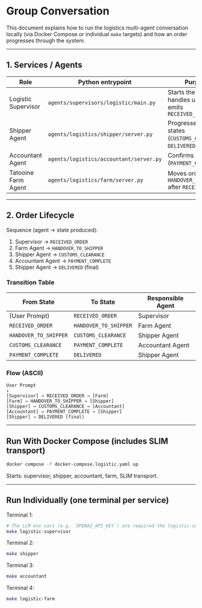 # Group Conversation

This document explains how to run the logistics multi-agent conversation locally (via Docker Compose or individual `make` targets) and how an order progresses through the system.

---

## 1. Services / Agents

| Role                | Python entrypoint                              | Purpose                                                             |
|---------------------|-----------------------------------------------|---------------------------------------------------------------------|
| Logistic Supervisor | `agents/supervisors/logistic/main.py`         | Starts the workflow, handles user input, emits `RECEIVED_ORDER`     |
| Shipper Agent       | `agents/logistics/shipper/server.py`          | Progresses shipping states (`CUSTOMS_CLEARANCE`, `DELIVERED`)        |
| Accountant Agent    | `agents/logistics/accountant/server.py`       | Confirms payment (`PAYMENT_COMPLETE`)                                |
| Tatooine Farm Agent | `agents/logistics/farm/server.py`             | Moves order to `HANDOVER_TO_SHIPPER` after `RECEIVED_ORDER`          |

---

## 2. Order Lifecycle

Sequence (agent → state produced):

1. Supervisor → `RECEIVED_ORDER`  
2. Farm Agent → `HANDOVER_TO_SHIPPER`  
3. Shipper Agent → `CUSTOMS_CLEARANCE`  
4. Accountant Agent → `PAYMENT_COMPLETE`  
5. Shipper Agent → `DELIVERED` (final)  

### Transition Table

| From State        | To State              | Responsible Agent |
|-------------------|-----------------------|-------------------|
| (User Prompt)     | `RECEIVED_ORDER`      | Supervisor        |
| `RECEIVED_ORDER`  | `HANDOVER_TO_SHIPPER` | Farm Agent        |
| `HANDOVER_TO_SHIPPER` | `CUSTOMS_CLEARANCE` | Shipper Agent     |
| `CUSTOMS_CLEARANCE` | `PAYMENT_COMPLETE`   | Accountant Agent  |
| `PAYMENT_COMPLETE` | `DELIVERED`          | Shipper Agent     |

### Flow (ASCII)

```
User Prompt
↓
[Supervisor] → RECEIVED_ORDER → [Farm]
[Farm] → HANDOVER_TO_SHIPPER → [Shipper]
[Shipper] → CUSTOMS_CLEARANCE → [Accountant]
[Accountant] → PAYMENT_COMPLETE → [Shipper]
[Shipper] → DELIVERED (final)
```

---

## Run With Docker Compose (includes SLIM transport)

```sh
docker compose -f docker-compose.logistic.yaml up
```

Starts: supervisor, shipper, accountant, farm, SLIM transport.

---

## Run Individually (one terminal per service)
Terminal 1:
```sh
# The LLM env vars (e.g. `OPENAI_API_KEY`) are required the logistic-supervisor.
make logistic-supervisor
```
Terminal 2:
```sh
make shipper
```
Terminal 3:
```sh
make accountant
```
Terminal 4:
```sh
make logistic-farm
```